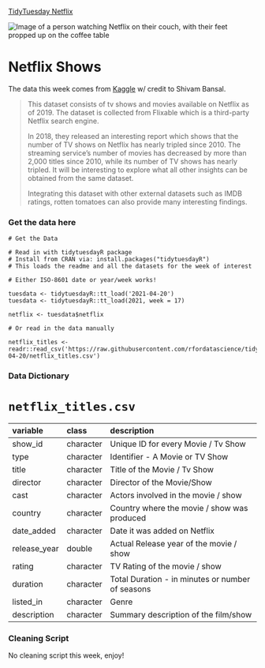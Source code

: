 [TidyTuesday Netflix](https://hardin47.github.io/TidyTuesday/2021-04-20/netflix.html)

![Image of a person watching Netflix on their couch, with their feet propped up on the coffee table](https://images.unsplash.com/photo-1586899028174-e7098604235b?ixid=MnwxMjA3fDB8MHxwaG90by1wYWdlfHx8fGVufDB8fHx8&ixlib=rb-1.2.1&auto=format&fit=crop&w=1351&q=80)

# Netflix Shows

The data this week comes from [Kaggle](https://www.kaggle.com/shivamb/netflix-shows?select=netflix_titles.csv) w/ credit to Shivam Bansal.

> This dataset consists of tv shows and movies available on Netflix as of 2019. The dataset is collected from Flixable which is a third-party Netflix search engine.
> 
> In 2018, they released an interesting report which shows that the number of TV shows on Netflix has nearly tripled since 2010. The streaming service’s number of movies has decreased by more than 2,000 titles since 2010, while its number of TV shows has nearly tripled. It will be interesting to explore what all other insights can be obtained from the same dataset.
> 
> Integrating this dataset with other external datasets such as IMDB ratings, rotten tomatoes can also provide many interesting findings.

### Get the data here

```{r}
# Get the Data

# Read in with tidytuesdayR package 
# Install from CRAN via: install.packages("tidytuesdayR")
# This loads the readme and all the datasets for the week of interest

# Either ISO-8601 date or year/week works!

tuesdata <- tidytuesdayR::tt_load('2021-04-20')
tuesdata <- tidytuesdayR::tt_load(2021, week = 17)

netflix <- tuesdata$netflix

# Or read in the data manually

netflix_titles <- readr::read_csv('https://raw.githubusercontent.com/rfordatascience/tidytuesday/master/data/2021/2021-04-20/netflix_titles.csv')

```
### Data Dictionary

# `netflix_titles.csv`

|variable     |class     |description |
|:------------|:---------|:-----------|
|show_id      |character | Unique ID for every Movie / Tv Show |
|type         |character | Identifier - A Movie or TV Show |
|title        |character | Title of the Movie / Tv Show |
|director     |character | Director of the Movie/Show |
|cast         |character | Actors involved in the movie / show |
|country      |character | Country where the movie / show was produced |
|date_added   |character | Date it was added on Netflix |
|release_year |double    | Actual Release year of the movie / show|
|rating       |character | TV Rating of the movie / show|
|duration     |character | Total Duration - in minutes or number of seasons|
|listed_in    |character | Genre |
|description  |character | Summary description of the film/show |

### Cleaning Script

No cleaning script this week, enjoy!